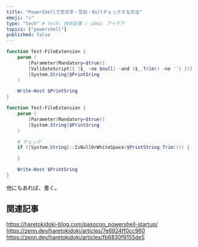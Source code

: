 ```yaml
---
title: "PowerShellで空文字・空白・Nullチェックする方法"
emoji: "🔥"
type: "tech" # tech: 技術記事 / idea: アイデア
topics: ["powershell"]
published: false
---
```


```powershell
function Test-FileExtension {
    param (
        [Parameter(Mandatory=$true)]
        [ValidateScript({ ($_ -ne $null) -and ($_.Trim() -ne '') })]
        [System.String]$PrintSring
    )

    Write-Host $PrintSring
}
```

```powershell
function Test-FileExtension {
    param (
        [Parameter(Mandatory=$true)]
        [System.String]$PrintSring
    )

    # チェック
    if ([System.String]::IsNullOrWhiteSpace($PrintString.Trim())) {

    }

    Write-Host $PrintSring
}
```

他にもあれば、書く。

## 関連記事

https://haretokidoki-blog.com/pasocon_powershell-startup/
https://zenn.dev/haretokidoki/articles/7e6924ff0cc960
https://zenn.dev/haretokidoki/articles/fb6830f9155de5
